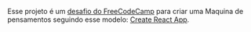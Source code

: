 Esse projeto é um [desafio do FreeCodeCamp](https://www.freecodecamp.org/learn/front-end-libraries/front-end-libraries-projects/) para criar uma Maquina de pensamentos seguindo esse modelo: [Create React App](https://codepen.io/freeCodeCamp/pen/qRZeGZ).
